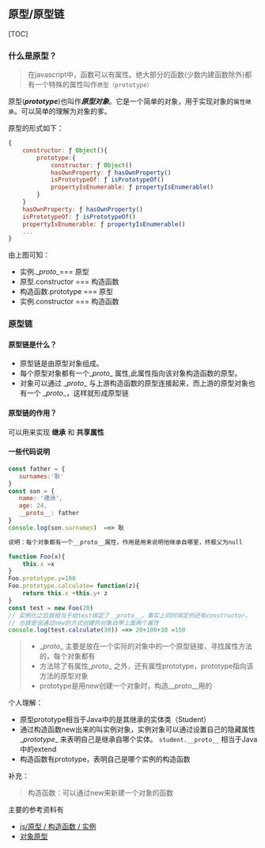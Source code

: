 ## 原型/原型链

[TOC]

### 什么是原型？

> 在javascript中，函数可以有属性。绝大部分的函数(少数内建函数除外)都有一个特殊的属性叫作`原型（prototype）`

原型(***prototype***)也叫作***原型对象***。它是一个简单的对象，用于实现对象的`属性继承`。可以简单的理解为对象的爹。

原型的形式如下：

```javascript
{
    constructor: ƒ Object(){
        prototype:{
            constructor: ƒ Object()
            hasOwnProperty: ƒ hasOwnProperty()
            isPrototypeOf: ƒ isPrototypeOf()
            propertyIsEnumerable: ƒ propertyIsEnumerable()
        }
    }
    hasOwnProperty: ƒ hasOwnProperty()
    isPrototypeOf: ƒ isPrototypeOf()
    propertyIsEnumerable: ƒ propertyIsEnumerable()
    ...
}
```

由上图可知：

* 实例.\__proto__=== 原型
* 原型.constructor === 构造函数
* 构造函数.prototype === 原型
* 实例.constructor === 构造函数



### 原型链

#### 原型链是什么？

* 原型链是由原型对象组成。
* 每个原型对象都有一个\__proto__ 属性,此属性指向该对象构造函数的原型。
* 对象可以通过 \__proto__ 与上游构造函数的原型连接起来，而上游的原型对象也有一个 \__proto__，这样就形成原型链

#### 原型链的作用？

可以用来实现 **继承** 和 **共享属性**



####  一些代码说明

 ```javascript
const father = {
    surnames:'耿'
}
const son = {
    name: '德洲',
    age: 24,
    __proto__: father
}
console.log(son.surnames)  ==> 耿

说明：每个对象都有一个__proto__属性，作用是用来说明他继承自哪里，终极父为null
 ```

```javascript
function Foo(x){
    this.x =x
}
Foo.prototype.y=100
Foo.prototype.calculate= function(z){
    return this.x +this.y+ z
}
const test = new Foo(20)
// 实例化之后就相当于给test绑定了__proto__，事实上同时绑定的还有constructor。
// 也就是说通过new的方式创建的对象自带上面两个属性
console.log(test.calculate(30)) ==> 20+100+30 =150
```



>* \__proto__ 主要是放在一个实际的对象中的一个原型链接，寻找属性方法的，每个对象都有
>* 方法除了有属性\__proto__ 之外，还有属性prototype，prototype指向该方法的原型对象
>* prototype是用new创建一个对象时，构造\__proto__用的
>

个人理解：

* 原型prototype相当于Java中的是其继承的实体类（Student）
* 通过构造函数new出来的叫实例对象，实例对象可以通过设置自己的隐藏属性\__prototype__ 来表明自己是继承自哪个实体。  `student.__proto__` 相当于Java中的extend
* 构造函数有prototype，表明自己是哪个实例的构造函数



补充：

> 构造函数：可以通过new来新建一个对象的函数

主要的参考资料有

* [js/原型 / 构造函数 / 实例](https://juejin.im/post/5c64d15d6fb9a049d37f9c20#heading-14)
* [对象原型](https://developer.mozilla.org/zh-CN/docs/Learn/JavaScript/Objects/Object_prototypes)

